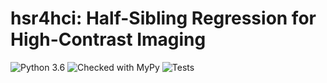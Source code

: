 # hsr4hci: Half-Sibling Regression for High-Contrast Imaging

![Python 3.6](https://img.shields.io/badge/python-v3.6-blue)
![Checked with MyPy](https://img.shields.io/badge/mypy-checked-blue)
![Tests](https://github.com/timothygebhard/hsr4hci/workflows/Tests/badge.svg?branch=master)